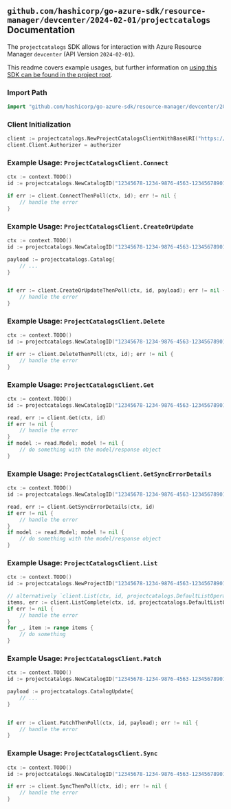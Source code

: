 
## `github.com/hashicorp/go-azure-sdk/resource-manager/devcenter/2024-02-01/projectcatalogs` Documentation

The `projectcatalogs` SDK allows for interaction with Azure Resource Manager `devcenter` (API Version `2024-02-01`).

This readme covers example usages, but further information on [using this SDK can be found in the project root](https://github.com/hashicorp/go-azure-sdk/tree/main/docs).

### Import Path

```go
import "github.com/hashicorp/go-azure-sdk/resource-manager/devcenter/2024-02-01/projectcatalogs"
```


### Client Initialization

```go
client := projectcatalogs.NewProjectCatalogsClientWithBaseURI("https://management.azure.com")
client.Client.Authorizer = authorizer
```


### Example Usage: `ProjectCatalogsClient.Connect`

```go
ctx := context.TODO()
id := projectcatalogs.NewCatalogID("12345678-1234-9876-4563-123456789012", "example-resource-group", "projectValue", "catalogValue")

if err := client.ConnectThenPoll(ctx, id); err != nil {
	// handle the error
}
```


### Example Usage: `ProjectCatalogsClient.CreateOrUpdate`

```go
ctx := context.TODO()
id := projectcatalogs.NewCatalogID("12345678-1234-9876-4563-123456789012", "example-resource-group", "projectValue", "catalogValue")

payload := projectcatalogs.Catalog{
	// ...
}


if err := client.CreateOrUpdateThenPoll(ctx, id, payload); err != nil {
	// handle the error
}
```


### Example Usage: `ProjectCatalogsClient.Delete`

```go
ctx := context.TODO()
id := projectcatalogs.NewCatalogID("12345678-1234-9876-4563-123456789012", "example-resource-group", "projectValue", "catalogValue")

if err := client.DeleteThenPoll(ctx, id); err != nil {
	// handle the error
}
```


### Example Usage: `ProjectCatalogsClient.Get`

```go
ctx := context.TODO()
id := projectcatalogs.NewCatalogID("12345678-1234-9876-4563-123456789012", "example-resource-group", "projectValue", "catalogValue")

read, err := client.Get(ctx, id)
if err != nil {
	// handle the error
}
if model := read.Model; model != nil {
	// do something with the model/response object
}
```


### Example Usage: `ProjectCatalogsClient.GetSyncErrorDetails`

```go
ctx := context.TODO()
id := projectcatalogs.NewCatalogID("12345678-1234-9876-4563-123456789012", "example-resource-group", "projectValue", "catalogValue")

read, err := client.GetSyncErrorDetails(ctx, id)
if err != nil {
	// handle the error
}
if model := read.Model; model != nil {
	// do something with the model/response object
}
```


### Example Usage: `ProjectCatalogsClient.List`

```go
ctx := context.TODO()
id := projectcatalogs.NewProjectID("12345678-1234-9876-4563-123456789012", "example-resource-group", "projectValue")

// alternatively `client.List(ctx, id, projectcatalogs.DefaultListOperationOptions())` can be used to do batched pagination
items, err := client.ListComplete(ctx, id, projectcatalogs.DefaultListOperationOptions())
if err != nil {
	// handle the error
}
for _, item := range items {
	// do something
}
```


### Example Usage: `ProjectCatalogsClient.Patch`

```go
ctx := context.TODO()
id := projectcatalogs.NewCatalogID("12345678-1234-9876-4563-123456789012", "example-resource-group", "projectValue", "catalogValue")

payload := projectcatalogs.CatalogUpdate{
	// ...
}


if err := client.PatchThenPoll(ctx, id, payload); err != nil {
	// handle the error
}
```


### Example Usage: `ProjectCatalogsClient.Sync`

```go
ctx := context.TODO()
id := projectcatalogs.NewCatalogID("12345678-1234-9876-4563-123456789012", "example-resource-group", "projectValue", "catalogValue")

if err := client.SyncThenPoll(ctx, id); err != nil {
	// handle the error
}
```
